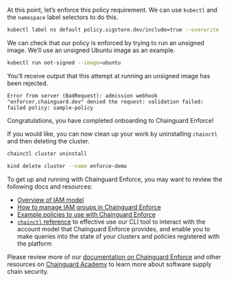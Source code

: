 At this point, let’s enforce this policy requirement. We can use `kubectl` and the `namespace` label selectors to do this.

```sh
kubectl label ns default policy.sigstore.dev/include=true --overwrite
```

We can check that our policy is enforced by trying to run an unsigned image. We’ll use an unsigned Ubuntu image as an example.

```sh
kubectl run not-signed --image=ubuntu
```

You’ll receive output that this attempt at running an unsigned image has been rejected.

```
Error from server (BadRequest): admission webhook "enforcer.chainguard.dev" denied the request: validation failed: failed policy: sample-policy
```

Congratulations, you have completed onboarding to Chainguard Enforce!

If you would like, you can now clean up your work by uninstalling `chainctl` and then deleting the cluster.

```sh
chainctl cluster uninstall
```

```sh
kind delete cluster --name enforce-demo
```

To get up and running with Chainguard Enforce, you may want to review the following docs and resources:

- [Overview of IAM model](https://edu.chainguard.dev/chainguard/chainguard-enforce/chainguard-enforce-kubernetes/overview-of-enforce-iam-model/)
- [How to manage IAM groups in Chainguard Enforce](https://edu.chainguard.dev/chainguard/chainguard-enforce/chainguard-enforce-kubernetes/how-to-manage-iam-groups-in-chainguard-enforce/)
- [Example policies to use with Chainguard Enforce](https://edu.chainguard.dev/chainguard/chainguard-enforce/chainguard-enforce-kubernetes/chainguard-enforce-policy-examples/)
- [`chainctl` reference](https://edu.chainguard.dev/chainguard/chainguard-enforce/chainctl-docs/) to effective use our CLI tool to interact with the account model that Chainguard Enforce provides, and enable you to make queries into the state of your clusters and policies registered with the platform

Please review more of our [documentation on Chainguard Enforce](https://edu.chainguard.dev/chainguard/chainguard-enforce/) and other resources on [Chainguard Academy](https://edu.chainguard.dev) to learn more about software supply chain security.
